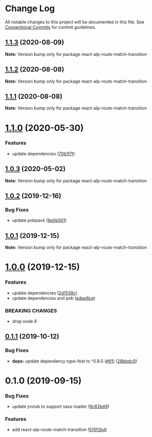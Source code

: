 # Change Log

All notable changes to this project will be documented in this file.
See [Conventional Commits](https://conventionalcommits.org) for commit guidelines.

## [1.1.3](https://github.com/christophehurpeau/alp/compare/react-alp-route-match-transition@1.1.2...react-alp-route-match-transition@1.1.3) (2020-08-09)

**Note:** Version bump only for package react-alp-route-match-transition





## [1.1.2](https://github.com/christophehurpeau/alp/compare/react-alp-route-match-transition@1.1.1...react-alp-route-match-transition@1.1.2) (2020-08-08)

**Note:** Version bump only for package react-alp-route-match-transition





## [1.1.1](https://github.com/christophehurpeau/alp/compare/react-alp-route-match-transition@1.1.0...react-alp-route-match-transition@1.1.1) (2020-08-08)

**Note:** Version bump only for package react-alp-route-match-transition





# [1.1.0](https://github.com/christophehurpeau/alp/compare/react-alp-route-match-transition@1.0.3...react-alp-route-match-transition@1.1.0) (2020-05-30)


### Features

* update dependencies ([70b1f7f](https://github.com/christophehurpeau/alp/commit/70b1f7f))





## [1.0.3](https://github.com/christophehurpeau/alp/compare/react-alp-route-match-transition@1.0.2...react-alp-route-match-transition@1.0.3) (2020-05-02)

**Note:** Version bump only for package react-alp-route-match-transition





## [1.0.2](https://github.com/christophehurpeau/alp/compare/react-alp-route-match-transition@1.0.1...react-alp-route-match-transition@1.0.2) (2019-12-16)


### Bug Fixes

* update pobpack ([6e0b501](https://github.com/christophehurpeau/alp/commit/6e0b501))





## [1.0.1](https://github.com/christophehurpeau/alp/compare/react-alp-route-match-transition@1.0.0...react-alp-route-match-transition@1.0.1) (2019-12-15)

**Note:** Version bump only for package react-alp-route-match-transition





# [1.0.0](https://github.com/christophehurpeau/alp/compare/react-alp-route-match-transition@0.1.1...react-alp-route-match-transition@1.0.0) (2019-12-15)


### Features

* update dependencies ([2d1539c](https://github.com/christophehurpeau/alp/commit/2d1539c))
* update dependencies and pob ([edee8ce](https://github.com/christophehurpeau/alp/commit/edee8ce))


### BREAKING CHANGES

* drop node 8





## [0.1.1](https://github.com/christophehurpeau/alp/compare/react-alp-route-match-transition@0.1.0...react-alp-route-match-transition@0.1.1) (2019-10-12)


### Bug Fixes

* **deps:** update dependency type-fest to ^0.8.0 ([#91](https://github.com/christophehurpeau/alp/issues/91)) ([28bbdc0](https://github.com/christophehurpeau/alp/commit/28bbdc0))





# 0.1.0 (2019-09-15)


### Bug Fixes

* update ynnub to support sass-loader ([9c62b49](https://github.com/christophehurpeau/alp/commit/9c62b49))


### Features

* add react-alp-route-match-transition ([515f2bd](https://github.com/christophehurpeau/alp/commit/515f2bd))
